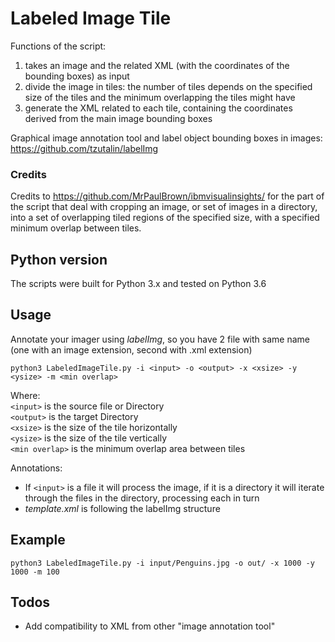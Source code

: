 # Labeled Image Tile

Functions of the script:
1. takes an image and the related XML (with the coordinates of the bounding boxes) as input
2. divide the image in tiles: 
 the number of tiles depends on the specified size of the tiles and the minimum overlapping the tiles might have
3. generate the XML related to each tile,
containing the coordinates derived from the main image bounding boxes

Graphical image annotation tool and label object bounding boxes in images: https://github.com/tzutalin/labelImg

[//]: # (for each tile, 
derive the subset of bounding boxes which have non empty intersection.
un xml ogni tail
)

### Credits
Credits to 
https://github.com/MrPaulBrown/ibmvisualinsights/ 
for the part of the script that deal with cropping an image, 
or set of images in a directory, 
into a set of overlapping tiled regions of the specified size, with a specified minimum overlap between tiles.



## Python version
The scripts were built for Python 3.x and tested on Python 3.6

## Usage

Annotate your imager using *labelImg*, so you have 2 file with same name 
(one with an image extension, second with .xml extension)

`python3 LabeledImageTile.py -i <input> -o <output> -x <xsize> -y <ysize> -m <min overlap>`  

Where:  
`<input>` is the source file or Directory  
`<output>` is the target Directory  
`<xsize>` is the size of the tile horizontally  
`<ysize>` is the size of the tile vertically  
`<min overlap>` is the minimum overlap area between tiles  

Annotations:
- If `<input>` is a file it will process the image, 
if it is a directory it will iterate through the files in the directory, processing each in turn
- *template.xml* is following the labelImg structure 

## Example
`python3 LabeledImageTile.py -i input/Penguins.jpg -o out/ -x 1000 -y 1000 -m 100`  

## Todos

 - Add compatibility to XML from other "image annotation tool"